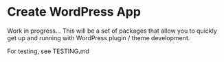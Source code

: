 # Create WordPress App

Work in progress... This will be a set of packages that allow you to quickly get up and running with WordPress plugin / theme development.

For testing, see TESTING.md
